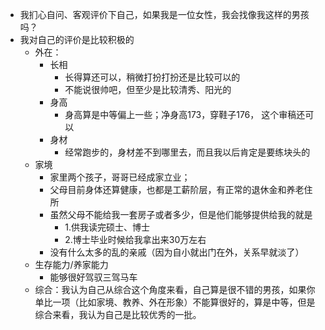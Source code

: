 - 我扪心自问、客观评价下自己，如果我是一位女性，我会找像我这样的男孩吗？
- 我对自己的评价是比较积极的
	- 外在：
		- 长相
			- 长得算还可以，稍微打扮打扮还是比较可以的
			- 不能说很帅吧，但至少是比较清秀、阳光的
		- 身高
			- 身高算是中等偏上一些；净身高173，穿鞋子176， 这个审稿还可以
		- 身材
			- 经常跑步的，身材差不到哪里去，而且我以后肯定是要练块头的
	- 家境
		- 家里两个孩子，哥哥已经成家立业；
		- 父母目前身体还算健康，也都是工薪阶层，有正常的退休金和养老住所
		- 虽然父母不能给我一套房子或者多少，但是他们能够提供给我的就是
			- 1.供我读完硕士、博士
			- 2.博士毕业时候给我拿出来30万左右
		- 没有什么太多的乱的亲戚（因为自小就出门在外，关系早就淡了）
	- 生存能力/养家能力
		- 能够很好驾驭三驾马车
	- 综合：我认为自己从综合这个角度来看，自己算是很不错的男孩，如果你单比一项（比如家境、教养、外在形象）不能算很好的，算是中等，但是综合来看，我认为自己是比较优秀的一批。